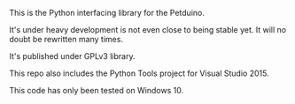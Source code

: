 This is the Python interfacing library for the Petduino.  

It's under heavy development is not even close to being stable yet.  It will no doubt be rewritten many times.

It's published under GPLv3 library.

This repo also includes the Python Tools project for Visual Studio 2015. 

This code has only been tested on Windows 10.